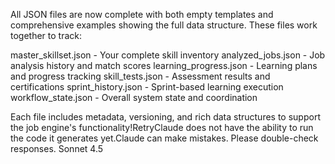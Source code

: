 All JSON files are now complete with both empty templates and comprehensive examples showing the full data structure. These files work together to track:

master_skillset.json - Your complete skill inventory
analyzed_jobs.json - Job analysis history and match scores
learning_progress.json - Learning plans and progress tracking
skill_tests.json - Assessment results and certifications
sprint_history.json - Sprint-based learning execution
workflow_state.json - Overall system state and coordination

Each file includes metadata, versioning, and rich data structures to support the job engine's functionality!RetryClaude does not have the ability to run the code it generates yet.Claude can make mistakes. Please double-check responses. Sonnet 4.5